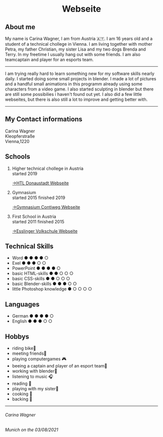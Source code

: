 
<html lang="en">
  <head>
  <meta charset="UTF-8">
  <link rel="stylesheet" type="text/css" href="main.css">
   <h1 align="center">Webseite</h1>
</head>
<body>
  <h2> About me</h2> 
  <p>My name is Carina Wagner, I am from Austria 🇦🇹. I am 16 years old and a student of a technical chollege in Vienna. I am living together with mother Petra, my father Christian, my sister Lisa and my two dogs Brenda and Terry. In my freetime I usually hang out with some friends. I am also teamcaptain and player for an esports team.</p>
  <hr>
  <p>I am trying really hard to learn something new for my software skills nearly daily. I started doing some small projects in blender. I made a lot of pictures and a handful small animations in this programm already using some characters from a video game. I also started sculpting in blender but there are still some possibilies i haven't found out yet. I also did a few little webseites, but there is also still a lot to improve and getting better with.</p>
  <hr>
  <h2>My Contact informations</h2>
  <article>Carina Wagner</article>
  <article>Kleopferstraße</article>
  <article>Vienna,1220</article>
  <h2>Schools</h2>
<ol>
  <li>Higher technical chollege in Austria</li>
  <article>started 2019</article>
   <p><a href="https://www.htl-donaustadt.at">→HTL Donaustadt Webseite</a></p>
  <li>Gymnasium</li>
  <article>started 2015 finished 2019</article>
  <p><a href="https://www.brg-seestadt.at">→Gymnasium Contiweg Webseite</a></p>
  <li>First School in Austria</li>
  <article>started 2011 finished 2015</article>
  <p><a href="http://www.offene-volksschule-an-der-lobau.at/Startseite/">→Esslinger Volkschule Webseite</a></p> 
</ol>
  <h2>Technical Skills</h2>
  <ul>
    <li>Word                          ● ● ● ● ○</li>
    <li>Exel                          ● ● ● ○ ○</li>
    <li>PowerPoint                    ● ● ● ● ○</li>                
    <li>basic HTML-skills             ● ● ○ ○ ○</li> 
    <li>basic CSS-skills              ● ● ○ ○ ○</li>
    <li>basic Blender-skills          ● ● ● ○ ○</li>
    <li>little Photoshop knowledge    ● ○ ○ ○ ○</li>
  </ul>
  <h2> Languages</h2>
<ul>
  <li>German  ● ● ● ● ○</li>
  <li>English ● ● ● ○ ○</li>
</ul>
<h2>Hobbys</h2>
<ul>
  <li>riding bike🚴︁</li>
  <li>meeting friends👤︁</li>
  <li>playing computergames 🎮︁</li>
  <li>beeing a captain and player of an esport team🏅︁</li>
  <li>working with blender🎥︁</li>
  <li>listening to music 🎧︁</li>
  <li>reading 📖︁</li>
  <li>playing with my sister🏓︁</li>
  <li>cooking 🍴︁</li>
  <li>backing 🥧︁</li>
  </ul>
  <hr>
</body>
<footer> 
  <h6>Carina Wagner</h6>
  <h6>Munich on the 03/08/2021</h6>
 </footer>
</html>

